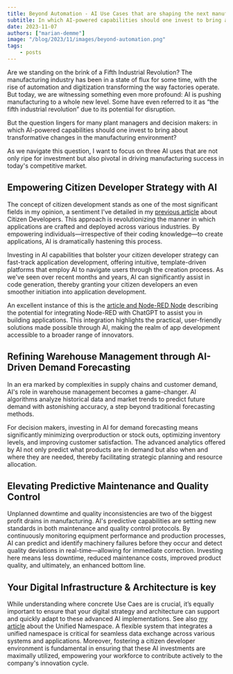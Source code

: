 ```yaml
---
title: Beyond Automation - AI Use Cases that are shaping the next manufacturing frontier
subtitle: In which AI-powered capabilities should one invest to bring about transformative changes in the manufacturing environment?
date: 2023-11-07
authors: ["marian-demme"]
image: "/blog/2023/11/images/beyond-automation.png"
tags:
    - posts
---
```

Are we standing on the brink of a Fifth Industrial Revolution? The manufacturing industry has been in a state of flux for some time, with the rise of automation and digitization transforming the way factories operate. But today, we are witnessing something even more profound: AI is pushing manufacturing to a whole new level. Some have even referred to it as “the fifth industrial revolution” due to its potential for disruption.

<!--more-->

But the question lingers for many plant managers and decision makers: in which AI-powered capabilities should one invest to bring about transformative changes in the manufacturing environment?

As we navigate this question, I want to focus on three AI uses that are not only ripe for investment but also pivotal in driving manufacturing success in today's competitive market.

## Empowering Citizen Developer Strategy with AI
The concept of citizen development stands as one of the most significant fields in my opinion, a sentiment I've detailed in my [previous article](...) about Citizen Developers. This approach is revolutionizing the manner in which applications are crafted and deployed across various industries. By empowering individuals—irrespective of their coding knowledge—to create applications, AI is dramatically hastening this process.

Investing in AI capabilities that bolster your citizen developer strategy can fast-track application development, offering intuitive, template-driven platforms that employ AI to navigate users through the creation process. As we've seen over recent months and years, AI can significantly assist in code generation, thereby granting your citizen developers an even smoother initiation into application development.

An excellent instance of this is the [article and Node-RED Node](/blog/2023/09/chatgpt-for-node-red-developers/) describing the potential for integrating Node-RED with ChatGPT to assist you in building applications. This integration highlights the practical, user-friendly solutions made possible through AI, making the realm of app development accessible to a broader range of innovators.


## Refining Warehouse Management through AI-Driven Demand Forecasting
In an era marked by complexities in supply chains and customer demand, AI's role in warehouse management becomes a game-changer. AI algorithms analyze historical data and market trends to predict future demand with astonishing accuracy, a step beyond traditional forecasting methods.

For decision makers, investing in AI for demand forecasting means significantly minimizing overproduction or stock outs, optimizing inventory levels, and improving customer satisfaction. The advanced analytics offered by AI not only predict what products are in demand but also when and where they are needed, thereby facilitating strategic planning and resource allocation.

## Elevating Predictive Maintenance and Quality Control
Unplanned downtime and quality inconsistencies are two of the biggest profit drains in manufacturing. AI's predictive capabilities are setting new standards in both maintenance and quality control protocols. By continuously monitoring equipment performance and production processes, AI can predict and identify machinery failures before they occur and detect quality deviations in real-time—allowing for immediate correction. Investing here means less downtime, reduced maintenance costs, improved product quality, and ultimately, an enhanced bottom line.


## Your Digital Infrastructure & Architecture is key
While understanding where concrete Use Caes are is crucial, it’s equally important to ensure that your digital strategy and architecture can support and quickly adapt to these advanced AI implementations. See also [my article](/blog/2023/08/uns-article/) about the Unified Namespace. A flexible system that integrates a unified namespace is critical for seamless data exchange across various systems and applications. Moreover, fostering a citizen developer environment is fundamental in ensuring that these AI investments are maximally utilized, empowering your workforce to contribute actively to the company's innovation cycle.
